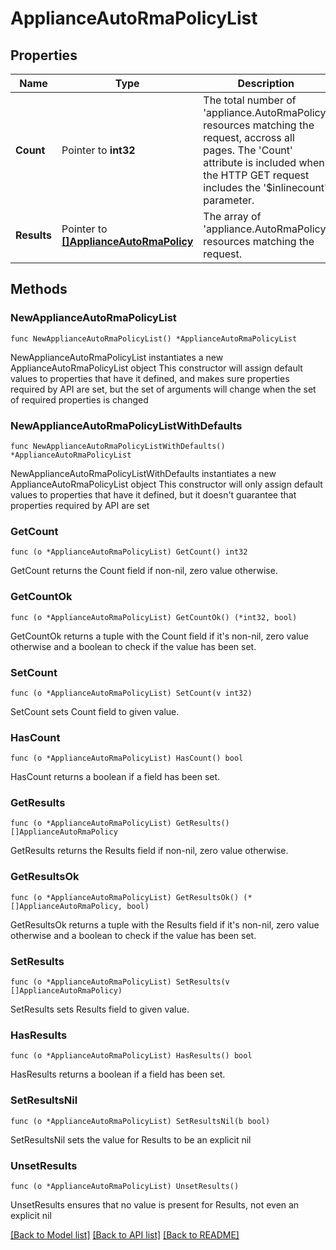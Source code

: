 # ApplianceAutoRmaPolicyList

## Properties

Name | Type | Description | Notes
------------ | ------------- | ------------- | -------------
**Count** | Pointer to **int32** | The total number of &#39;appliance.AutoRmaPolicy&#39; resources matching the request, accross all pages. The &#39;Count&#39; attribute is included when the HTTP GET request includes the &#39;$inlinecount&#39; parameter. | [optional] 
**Results** | Pointer to [**[]ApplianceAutoRmaPolicy**](ApplianceAutoRmaPolicy.md) | The array of &#39;appliance.AutoRmaPolicy&#39; resources matching the request. | [optional] 

## Methods

### NewApplianceAutoRmaPolicyList

`func NewApplianceAutoRmaPolicyList() *ApplianceAutoRmaPolicyList`

NewApplianceAutoRmaPolicyList instantiates a new ApplianceAutoRmaPolicyList object
This constructor will assign default values to properties that have it defined,
and makes sure properties required by API are set, but the set of arguments
will change when the set of required properties is changed

### NewApplianceAutoRmaPolicyListWithDefaults

`func NewApplianceAutoRmaPolicyListWithDefaults() *ApplianceAutoRmaPolicyList`

NewApplianceAutoRmaPolicyListWithDefaults instantiates a new ApplianceAutoRmaPolicyList object
This constructor will only assign default values to properties that have it defined,
but it doesn't guarantee that properties required by API are set

### GetCount

`func (o *ApplianceAutoRmaPolicyList) GetCount() int32`

GetCount returns the Count field if non-nil, zero value otherwise.

### GetCountOk

`func (o *ApplianceAutoRmaPolicyList) GetCountOk() (*int32, bool)`

GetCountOk returns a tuple with the Count field if it's non-nil, zero value otherwise
and a boolean to check if the value has been set.

### SetCount

`func (o *ApplianceAutoRmaPolicyList) SetCount(v int32)`

SetCount sets Count field to given value.

### HasCount

`func (o *ApplianceAutoRmaPolicyList) HasCount() bool`

HasCount returns a boolean if a field has been set.

### GetResults

`func (o *ApplianceAutoRmaPolicyList) GetResults() []ApplianceAutoRmaPolicy`

GetResults returns the Results field if non-nil, zero value otherwise.

### GetResultsOk

`func (o *ApplianceAutoRmaPolicyList) GetResultsOk() (*[]ApplianceAutoRmaPolicy, bool)`

GetResultsOk returns a tuple with the Results field if it's non-nil, zero value otherwise
and a boolean to check if the value has been set.

### SetResults

`func (o *ApplianceAutoRmaPolicyList) SetResults(v []ApplianceAutoRmaPolicy)`

SetResults sets Results field to given value.

### HasResults

`func (o *ApplianceAutoRmaPolicyList) HasResults() bool`

HasResults returns a boolean if a field has been set.

### SetResultsNil

`func (o *ApplianceAutoRmaPolicyList) SetResultsNil(b bool)`

 SetResultsNil sets the value for Results to be an explicit nil

### UnsetResults
`func (o *ApplianceAutoRmaPolicyList) UnsetResults()`

UnsetResults ensures that no value is present for Results, not even an explicit nil

[[Back to Model list]](../README.md#documentation-for-models) [[Back to API list]](../README.md#documentation-for-api-endpoints) [[Back to README]](../README.md)


